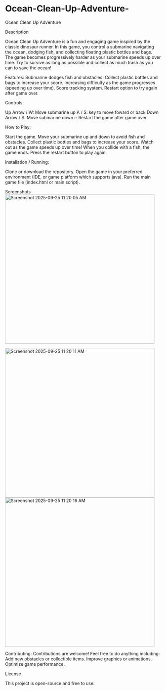 # Ocean-Clean-Up-Adventure-
Ocean Clean Up Adventure


Description

Ocean Clean Up Adventure is a fun and engaging game inspired by the classic dinosaur runner. In this game, you control a submarine navigating the ocean, dodging fish, and collecting floating plastic bottles and bags. The game becomes progressively harder as your submarine speeds up over time. Try to survive as long as possible and collect as much trash as you can to save the ocean!

Features:
Submarine dodges fish and obstacles.
Collect plastic bottles and bags to increase your score.
Increasing difficulty as the game progresses (speeding up over time).
Score tracking system.
Restart option to try again after game over.

Controls:

Up Arrow / W: Move submarine up
A / S: key to move foward or back
Down Arrow / S: Move submarine down
r: Restart the game after game over

How to Play:

Start the game.
Move your submarine up and down to avoid fish and obstacles.
Collect plastic bottles and bags to increase your score.
Watch out as the game speeds up over time!
When you collide with a fish, the game ends.
Press the restart button to play again.

Installation / Running:

Clone or download the repository.
Open the game in your preferred environment (IDE, or game platform which supports java).
Run the main game file (index.html or main script).

Screenshots
<img width="483" height="483" alt="Screenshot 2025-09-25 11 20 05 AM" src="https://github.com/user-attachments/assets/f3cac8e2-33dc-4f32-99c8-df6f49a6196c" />

<img width="483" height="483" alt="Screenshot 2025-09-25 11 20 11 AM" src="https://github.com/user-attachments/assets/a071a364-2e13-4475-a989-e2e857112d81" />

<img width="483" height="483" alt="Screenshot 2025-09-25 11 20 16 AM" src="https://github.com/user-attachments/assets/9829e04e-e233-4e14-8424-1c6982fcd7d8" />

Contributing:
Contributions are welcome! Feel free to do anything including:
Add new obstacles or collectible items.
Improve graphics or animations.
Optimize game performance.

License

This project is open-source and free to use.
